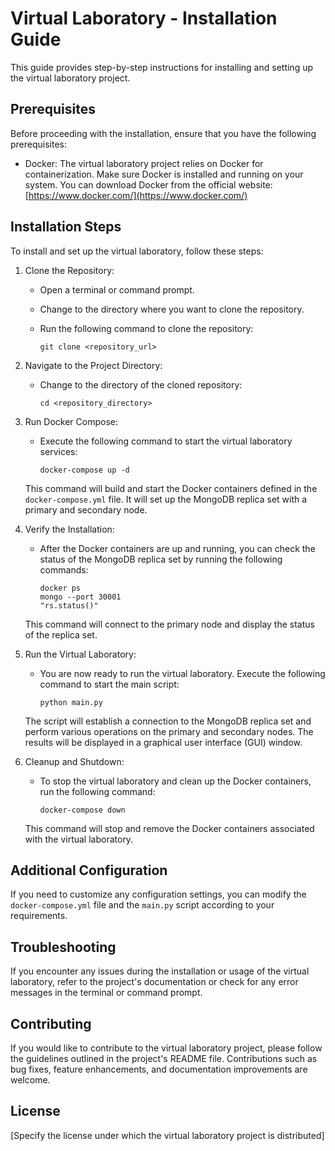 # Virtual Laboratory - Installation Guide

This guide provides step-by-step instructions for installing and setting up the virtual laboratory project.

## Prerequisites

Before proceeding with the installation, ensure that you have the following prerequisites:

- Docker: The virtual laboratory project relies on Docker for containerization. Make sure Docker is installed and running on your system. You can download Docker from the official website: [https://www.docker.com/](https://www.docker.com/)

## Installation Steps

To install and set up the virtual laboratory, follow these steps:

1. Clone the Repository:
   - Open a terminal or command prompt.
   - Change to the directory where you want to clone the repository.
   - Run the following command to clone the repository:

     ```
     git clone <repository_url>
     ```

2. Navigate to the Project Directory:
   - Change to the directory of the cloned repository:
   
     ```
     cd <repository_directory>
     ```

3. Run Docker Compose:
   - Execute the following command to start the virtual laboratory services:
   
     ```
     docker-compose up -d
     ```
     
   This command will build and start the Docker containers defined in the `docker-compose.yml` file. It will set up the MongoDB replica set with a primary and secondary node.

4. Verify the Installation:
   - After the Docker containers are up and running, you can check the status of the MongoDB replica set by running the following commands:
   
     ```
     docker ps
     mongo --port 30001
     "rs.status()"
     ```
   
   This command will connect to the primary node and display the status of the replica set.

5. Run the Virtual Laboratory:
   - You are now ready to run the virtual laboratory. Execute the following command to start the main script:
   
     ```
     python main.py
     ```
   
   The script will establish a connection to the MongoDB replica set and perform various operations on the primary and secondary nodes. The results will be displayed in a graphical user interface (GUI) window.

6. Cleanup and Shutdown:
   - To stop the virtual laboratory and clean up the Docker containers, run the following command:
   
     ```
     docker-compose down
     ```
     
   This command will stop and remove the Docker containers associated with the virtual laboratory.

## Additional Configuration

If you need to customize any configuration settings, you can modify the `docker-compose.yml` file and the `main.py` script according to your requirements.

## Troubleshooting

If you encounter any issues during the installation or usage of the virtual laboratory, refer to the project's documentation or check for any error messages in the terminal or command prompt.

## Contributing

If you would like to contribute to the virtual laboratory project, please follow the guidelines outlined in the project's README file. Contributions such as bug fixes, feature enhancements, and documentation improvements are welcome.

## License

[Specify the license under which the virtual laboratory project is distributed]

